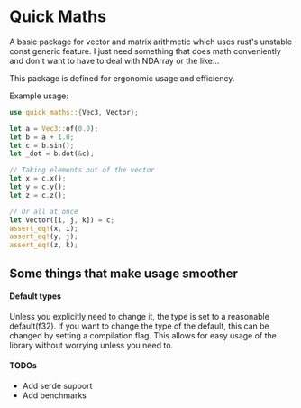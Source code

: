 # Quick Maths

A basic package for vector and matrix arithmetic which uses rust's unstable const generic
feature. I just need something that does math conveniently and don't want to have to deal with
NDArray or the like...

This package is defined for ergonomic usage and efficiency.

Example usage:

```rust
use quick_maths::{Vec3, Vector};

let a = Vec3::of(0.0);
let b = a + 1.0;
let c = b.sin();
let _dot = b.dot(&c);

// Taking elements out of the vector
let x = c.x();
let y = c.y();
let z = c.z();

// Or all at once
let Vector([i, j, k]) = c;
assert_eq!(x, i);
assert_eq!(y, j);
assert_eq!(z, k);
```

## Some things that make usage smoother

#### Default types

Unless you explicitly need to change it, the type is set to a reasonable default(f32). If you
want to change the type of the default, this can be changed by setting a compilation flag. This
allows for easy usage of the library without worrying unless you need to.

#### TODOs

- Add serde support
- Add benchmarks
